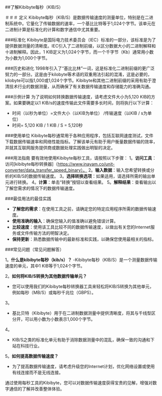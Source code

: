 ##了解Kibibyte每秒（KIB/S）

＃＃＃ 定义
Kibibyte每秒（KIB/S）是数据传输速度的测量单位，特别是在二进制系统中。它量化了传输数据的速率，一个基比比特等于1,024个字节。该单元在二进制计算是标准化的计算和数字通信中尤其重要。

###标准化
Kibibyte是国际电力技术委员会（IEC）标准的一部分，该标准是为了提供数据测量的清晰度。IEC引入了二进制前缀，以区分数据大小的二进制解释和十进制解释。因此，1 KIB定义为1,024个字节，而一个千字节（Kb）通常用小数为小数为1,000个字节。

###历史和进化
1998年引入了“基比比林”一词，这是标准化二进制前缀的更广泛努力的一部分。这是由于kilobyte等术语的双重用法引起的混淆，这是必要的，kilobyte可以指1,000或1,024个字节。Kibibyte和其他二进制前缀的采用有助于澄清技术行业的数据测量，从而确保了有关数据传输速度和存储能力的准确沟通。

###示例计算
为了说明如何转换数据传输速度，请考虑文件大小为5,120 KIB的方案。如果要确定以1 KIB/s的速度传输此文件需要多长时间，则将执行以下计算：

- 时间（以秒为单位）=文件大小（以KIB为单位） /传输速度（以KIB / s为单位）
- 时间= 5,120 KIB / 1 KIB / S = 5,120秒

###使用单位
Kibibyte每秒通常用于各种应用程序，包括互联网速度测试，文件下载数据传输速率和网络性能指标。了解该单元有助于用户衡量数据传输的效率，并就其互联网服务提供商或数据处理实践做出明智的决定。

###用法指南
要有效地使用Kibibyte每秒工具，请按照以下步骤：
1。**访问工具**：访问[kibibyte每秒转换器]（https://www.inayam.co/unit-converter/data_transfer_speed_binary）。
2。**输入数据**：输入您希望转换或分析的KIB/S的数据传输速度。
3。**选择转换选项**：如果适用，请选择所需的输出单元进行转换。
4。**计算**：单击“转换”按钮以查看结果。
5。**解释结果**：查看输出以了解您需求的情况下的数据传输速度。

###最佳用法的最佳实践
-  **了解您的需求**：在使用工具之前，请确定您的特定应用程序所需的数据传输速度。
-  **使用准确的输入**：确保您输入的值准确以避免错误计算。
-  **比较速度**：使用该工具比较不同的数据传输速度，以做出有关您的Internet服务或文件传输方法的明智决定。
-  **保持更新**：熟悉数据传输中的最新标准和实践，以确保您使用最相关的指标。

###常见问题（常见问题解答）

1。**什么是kibibyte每秒（kib/s）？**
-Kibibyte每秒（KIB/S）是一个测量数据传输速度的单元，其中1 KIB等于1,024个字节。

2。**如何将KIB/S转换为其他数据传输单元？**
- 您可以使用我们的Kibibyte每秒转换器工具来轻松将KIB/S转换为其他单元，例如每秒（MB/S）或每秒千兆位（GBPS）。

3。
- 基比贝特（Kibibyte）用于在二进制数据测量中提供清晰度，将其与千线型区分开，可以用小数为小数表示1,000个字节。

4。
-  KIB/S之类的标准化单元有助于消除数据测量中的混乱，确保一致的沟通和下 站在科技行业。

5。**如何提高数据传输速度？**
- 为了提高数据传输速度，请考虑升级您的Internet计划，优化网络设置或使用有线连接而不是无线连接。

通过使用每秒工具的Kibibyte，您可以对数据传输速度获得宝贵的见解，增强对数字通信的了解并改善整体体验。